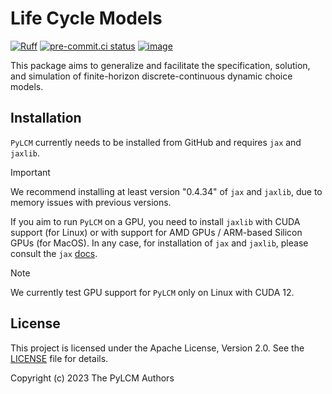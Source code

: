 # Life Cycle Models

[![Ruff](https://img.shields.io/endpoint?url=https://raw.githubusercontent.com/astral-sh/ruff/main/assets/badge/v2.json)](https://github.com/astral-sh/ruff)
[![pre-commit.ci status](https://results.pre-commit.ci/badge/github/OpenSourceEconomics/pylcm/main.svg)](https://results.pre-commit.ci/latest/github/OpenSourceEconomics/pylcm/main)
[![image](https://codecov.io/gh/OpenSourceEconomics/pylcm/branch/main/graph/badge.svg)](https://codecov.io/gh/OpenSourceEconomics/pylcm)

This package aims to generalize and facilitate the specification, solution, and
simulation of finite-horizon discrete-continuous dynamic choice models.

## Installation

`PyLCM` currently needs to be installed from GitHub and requires `jax` and `jaxlib`.

> [!IMPORTANT]
> We recommend installing at least version "0.4.34" of `jax` and `jaxlib`, due to memory
> issues with previous versions.

If you aim to run `PyLCM` on a GPU, you need to install `jaxlib` with CUDA support (for
Linux) or with support for AMD GPUs / ARM-based Silicon GPUs (for MacOS). In any case,
for installation of `jax` and `jaxlib`, please consult the `jax`
[docs](https://jax.readthedocs.io/en/latest/installation.html#supported-platforms).

> [!NOTE]
> We currently test GPU support for `PyLCM` only on Linux with CUDA 12.

## License

This project is licensed under the Apache License, Version 2.0. See the
[LICENSE](LICENSE) file for details.

Copyright (c) 2023 The PyLCM Authors
